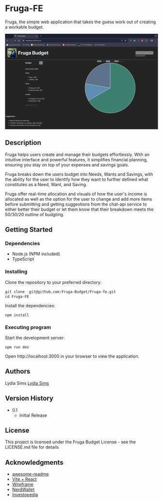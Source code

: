# Fruga-FE

Fruga, the simple web application that takes the guess work out of creating a workable budget. 

![Fruga Results](https://github.com/Fruga-Budget/Fruga-fe/blob/main/src/assets/Fruge%20Results.png)

## Description

Fruga helps users create and manage their budgets effortlessly. With an intuitive interface and powerful features, it simplifies financial planning, ensuring you stay on top of your expenses and savings goals.

Fruga breaks down the users budget into Needs, Wants and Savings, with the ability for the user to identify how they want to further defined what constitutes as a Need, Want, and Saving. 

Fruga offer real-time allocation and visuals of how the user's income is allocated as well as the option for the user to change and add more items before submitting and getting suggestions from the chat-api service to either better their budget or let them know that their breakdown meets the 50/30/20 outline of budgting. 

## Getting Started

### Dependencies

* Node.js (NPM included)
* TypeScript


### Installing
Clone the repository to your preferred directory:

```
git clone  git@github.com:Fruga-Budget/Fruga-fe.git
cd Fruga-FE
```

Install the dependencies:
```
npm install
```

### Executing program
Start the development server:
```
npm run dev
```

Open http://localhost:3000 in your browser to view the application.

## Authors

Lydia Sims
[Lydia Sims](https://github.com/LISims88)

## Version History
* 0.1
    * Initial Release

## License

This project is licensed under the Fruga Budget License - see the LICENSE.md file for details

## Acknowledgments
* [awesome-readme](https://github.com/matiassingers/awesome-readme)
* [Vite + React](https://vitejs.dev/)
* [Wireframe](https://www.figma.com/board/aBsoDdxHWI5jk5libvt8bQ/Fruga?node-id=0-1&t=RmTjZeOofo8UlKj0-1)
* [NerdWallet](https://www.nerdwallet.com/article/finance/how-to-budget)
* [Investopedia](https://www.investopedia.com/financial-edge/1109/6-reasons-why-you-need-a-budget.aspx)
